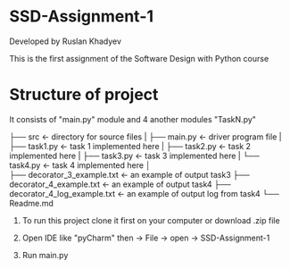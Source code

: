 # SSD-Assignment-1
Developed by Ruslan Khadyev

This is the first assignment of the Software Design with Python course 

# Structure of project
It consists of "main.py" module and 4 another modules "TaskN.py"

├── src              <- directory for source files 
|    ├── main.py     <- driver program file 
|    ├── task1.py    <- task 1 implemented here 
|    ├── task2.py    <- task 2 implemented here 
|    ├── task3.py    <- task 3 implemented here 
|    └── task4.py    <- task 4 implemented here 
│                               
├── decorator_3_example.txt         <- an example of output task3
├── decorator_4_example.txt         <- an example of output task4
├── decorator_4_log_example.txt     <- an example of output log from task4
└── Readme.md

1) To run this project clone it first on your computer or download .zip file

2) Open IDE like "pyCharm" then -> File -> open -> SSD-Assignment-1

3) Run main.py
